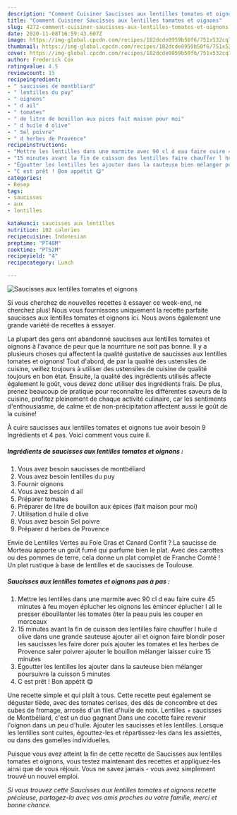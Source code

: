 ```yaml
---
description: "Comment Cuisiner Saucisses aux lentilles tomates et oignons"
title: "Comment Cuisiner Saucisses aux lentilles tomates et oignons"
slug: 4272-comment-cuisiner-saucisses-aux-lentilles-tomates-et-oignons
date: 2020-11-08T16:59:43.607Z
image: https://img-global.cpcdn.com/recipes/182dcde0959b50f6/751x532cq70/saucisses-aux-lentilles-tomates-et-oignons-photo-principale-de-la-recette.jpg
thumbnail: https://img-global.cpcdn.com/recipes/182dcde0959b50f6/751x532cq70/saucisses-aux-lentilles-tomates-et-oignons-photo-principale-de-la-recette.jpg
cover: https://img-global.cpcdn.com/recipes/182dcde0959b50f6/751x532cq70/saucisses-aux-lentilles-tomates-et-oignons-photo-principale-de-la-recette.jpg
author: Frederick Cox
ratingvalue: 4.5
reviewcount: 15
recipeingredient:
- " saucisses de montbliard"
- " lentilles du puy"
- " oignons"
- " d ail"
- " tomates"
- " de litre de bouillon aux pices fait maison pour moi"
- " d huile d olive"
- " Sel poivre"
- " d herbes de Provence"
recipeinstructions:
- "Mettre les lentilles dans une marmite avec 90 cl d eau faire cuire 45 minutes à feu moyen éplucher les oignons les émincer éplucher l ail le presser ébouillanter les tomates ôter la peau puis les couper en morceaux"
- "15 minutes avant la fin de cuisson des lentilles faire chauffer l huile d olive dans une grande sauteuse ajouter ail et oignon faire blondir poser les saucisses les faire dorer puis ajouter les tomates et les herbes de Provence saler poivrer ajouter le bouillon mélanger laisser cuire 15 minutes"
- "Égoutter les lentilles les ajouter dans la sauteuse bien mélanger poursuivre la cuisson 5 minutes"
- "C est prêt ! Bon appétit 😋"
categories:
- Resep
tags:
- saucisses
- aux
- lentilles

katakunci: saucisses aux lentilles 
nutrition: 102 calories
recipecuisine: Indonesian
preptime: "PT40M"
cooktime: "PT52M"
recipeyield: "4"
recipecategory: Lunch

---
```



![Saucisses aux lentilles tomates et oignons](https://img-global.cpcdn.com/recipes/182dcde0959b50f6/751x532cq70/saucisses-aux-lentilles-tomates-et-oignons-photo-principale-de-la-recette.jpg)

Si vous cherchez de nouvelles recettes à essayer ce week-end, ne cherchez plus! Nous vous fournissons uniquement la recette parfaite saucisses aux lentilles tomates et oignons ici. Nous avons également une grande variété de recettes à essayer.

La plupart des gens ont abandonné saucisses aux lentilles tomates et oignons à l'avance de peur que la nourriture ne soit pas bonne. Il y a plusieurs choses qui affectent la qualité gustative de saucisses aux lentilles tomates et oignons! Tout d'abord, de par la qualité des ustensiles de cuisine, veillez toujours à utiliser des ustensiles de cuisine de qualité toujours en bon état. Ensuite, la qualité des ingrédients utilisés affecte également le goût, vous devez donc utiliser des ingrédients frais. De plus, prenez beaucoup de pratique pour reconnaître les différentes saveurs de la cuisine, profitez pleinement de chaque activité culinaire, car les sentiments d'enthousiasme, de calme et de non-précipitation affectent aussi le goût de la cuisine!

<!--inarticleads1-->

À cuire saucisses aux lentilles tomates et oignons tue avoir besoin 9 Ingrédients et 4 pas. Voici comment vous cuire il.

##### Ingrédients de saucisses aux lentilles tomates et oignons :

1. Vous avez besoin  saucisses de montbéliard
1. Vous avez besoin  lentilles du puy
1. Fournir  oignons
1. Vous avez besoin  d ail
1. Préparer  tomates
1. Préparer  de litre de bouillon aux épices (fait maison pour moi)
1. Utilisation  d huile d olive
1. Vous avez besoin  Sel poivre
1. Préparer  d herbes de Provence


Envie de Lentilles Vertes au Foie Gras et Canard Confit ? La saucisse de Morteau apporte un goût fumé qui parfume bien le plat. Avec des carottes ou des pommes de terre, cela donne un plat complet de Franche Comté ! Un plat rustique à base de lentilles et de saucisses de Toulouse. 

<!--inarticleads2-->

##### Saucisses aux lentilles tomates et oignons pas à pas :

1. Mettre les lentilles dans une marmite avec 90 cl d eau faire cuire 45 minutes à feu moyen éplucher les oignons les émincer éplucher l ail le presser ébouillanter les tomates ôter la peau puis les couper en morceaux
1. 15 minutes avant la fin de cuisson des lentilles faire chauffer l huile d olive dans une grande sauteuse ajouter ail et oignon faire blondir poser les saucisses les faire dorer puis ajouter les tomates et les herbes de Provence saler poivrer ajouter le bouillon mélanger laisser cuire 15 minutes
1. Égoutter les lentilles les ajouter dans la sauteuse bien mélanger poursuivre la cuisson 5 minutes
1. C est prêt ! Bon appétit 😋


Une recette simple et qui plaît à tous. Cette recette peut également se déguster tiède, avec des tomates cerises, des dés de concombre et des cubes de fromage, arrosés d&#39;un filet d&#39;huile de noix. Lentilles + saucisses de Montbéliard, c&#39;est un duo gagnant Dans une cocotte faire revenir l&#39;oignon dans un peu d&#39;huile. Ajouter les saucisses et les lentilles. Lorsque les lentilles sont cuites, égouttez-les et répartissez-les dans les assiettes, ou dans des gamelles individuelles. 

<!--inarticleads1-->

<p>
Puisque vous avez atteint la fin de cette recette de Saucisses aux lentilles tomates et oignons, vous testez maintenant des recettes et appliquez-les ainsi que de vous réjouir. Vous ne savez jamais - vous avez simplement trouvé un nouvel emploi.
</p>

<p>
<i>Si vous trouvez cette Saucisses aux lentilles tomates et oignons recette précieuse, partagez-la avec vos amis proches ou votre famille, merci et bonne chance.</i>
</p>
